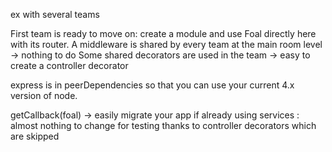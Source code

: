 ex with several teams

First team is ready to move on: create a module and use Foal directly here with its router.
A middleware is shared by every team at the main room level -> nothing to do
Some shared decorators are used in the team -> easy to create a controller decorator

express is in peerDependencies so that you can use your current 4.x version of node.

getCallback(foal) -> easily migrate your app
if already using services : almost nothing to change for testing thanks to controller decorators which are skipped